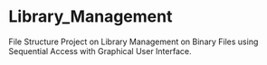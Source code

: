 # Library_Management
File Structure Project on Library Management on Binary Files using Sequential Access with Graphical User Interface.
